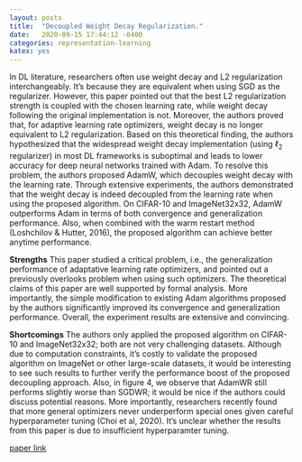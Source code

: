 ```yaml
---
layout: posts
title:  "Decoupled Weight Decay Regularization."
date:   2020-09-15 17:44:12 -0400
categories: representation-learning
katex: yes
---
```


In DL literature, researchers often use weight decay and L2 regularization interchangeably. It’s because they are equivalent when using SGD as the regularizer. However, this paper pointed out that the best L2 regularization strength is coupled with the chosen learning rate, while weight decay following the original implementation is not. Moreover, the authors proved that, for adaptive learning rate optimizers, weight decay is no longer equivalent to L2 regularization. Based on this theoretical finding, the authors hypothesized that the widespread weight decay implementation (using $\ell_2$ regularizer) in most DL frameworks is suboptimal and leads to lower accuracy for deep neural networks trained with Adam. To resolve this problem, the authors proposed AdamW, which decouples weight decay with the learning rate. Through extensive experiments, the authors demonstrated that the weight decay is indeed decoupled from the learning rate when using the proposed algorithm. On CIFAR-10 and ImageNet32x32, AdamW outperforms Adam in terms of both convergence and generalization performance. Also, when combined with the warm restart method (Loshchilov & Hutter, 2016), the proposed algorithm can achieve better anytime performance. 

__Strengths__
This paper studied a critical problem, i.e., the generalization performance of adaptative learning rate optimizers, and pointed out a previously overlooks problem when using such optimizers. The theoretical claims of this paper are well supported by formal analysis. More importantly, the simple modification to existing Adam algorithms proposed by the authors significantly improved its convergence and generalization performance. Overall, the experiment results are extensive and convincing. 

__Shortcomings__
The authors only applied the proposed algorithm on CIFAR-10 and ImageNet32x32; both are not very challenging datasets. Although due to computation constraints, it’s costly to validate the proposed algorithm on ImageNet or other large-scale datasets, it would be interesting to see such results to further verify the performance boost of the proposed decoupling approach. Also, in figure 4, we observe that AdamWR still performs slightly worse than SGDWR; it would be nice if the authors could discuss potential reasons. More importantly, researchers recently found that more general optimizers never underperform special ones given careful hyperparameter tuning (Choi et al, 2020). It’s unclear whether the results from this paper is due to insufficient hyperparamter tuning. 

[paper link](https://arxiv.org/abs/1711.05101)